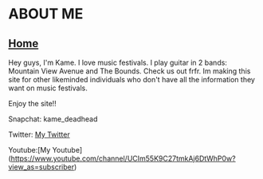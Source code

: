 # ABOUT ME
## [Home](index.md)

Hey guys, I'm Kame. I love music festivals. I play guitar in 2 bands: Mountain View Avenue and The Bounds. Check us out frfr.          Im making this site for other likeminded individuals who don't have all the information they want on music festivals. 

Enjoy the site!!



Snapchat: kame_deadhead

Twitter: [My Twitter](https://twitter.com/Forgotten_Fight)

Youtube:[My Youtube] (https://www.youtube.com/channel/UCIm55K9C27tmkAj6DtWhP0w?view_as=subscriber)
